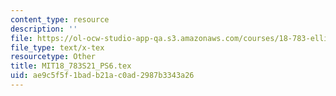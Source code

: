 ```yaml
---
content_type: resource
description: ''
file: https://ol-ocw-studio-app-qa.s3.amazonaws.com/courses/18-783-elliptic-curves-spring-2021/ae9c5f5f1badb21ac0ad2987b3343a26_MIT18_783S21_PS6.tex
file_type: text/x-tex
resourcetype: Other
title: MIT18_783S21_PS6.tex
uid: ae9c5f5f-1bad-b21a-c0ad-2987b3343a26
---
```

